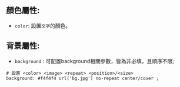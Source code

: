 ## 顏色屬性:
- `color`: 設置`文字`的顏色。

## 背景屬性:
- `background` :  可配置background相關參數，皆為非必填，且順序不限;
  
```
# 設置 <color> <image> <repeat> <position>/<size>
background: #f4f4f4 url('bg.jpg') no-repeat center/cover ;
```
